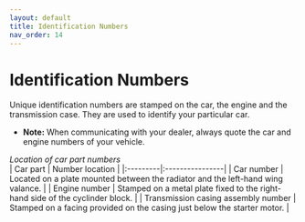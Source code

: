 ```yaml
---
layout: default
title: Identification Numbers
nav_order: 14
---
```


# Identification Numbers

Unique identification numbers are stamped on the car, the engine and the transmission case. They are used to identify your particular car.

- **Note:** When communicating with your dealer, always quote the car and engine numbers of your vehicle.

*Location of car part numbers*  
| Car part | Number location |
|:---------|:----------------|
| Car number | Located on a plate mounted between the radiator and the left-hand wing valance. |
| Engine number | Stamped on a metal plate fixed to the right-hand side of the cyclinder block. |
| Transmission casing assembly number | Stamped on a facing provided on the casing just below the starter motor. |